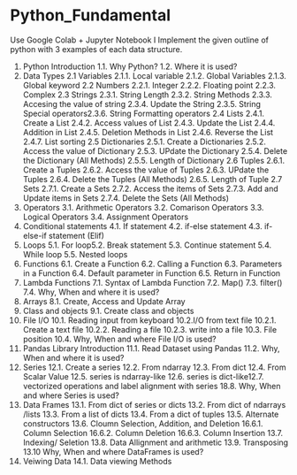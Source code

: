# Python_Fundamental
Use Google Colab + Jupyter Notebook
I Implement the given outline of python with 3 examples of each data structure.
1. Python Introduction
1.1. Why Python?
1.2. Where it is used?
2. Data Types
2.1 Variables
2.1.1. Local variable
2.1.2. Global Variables
2.1.3. Global keyword
2.2 Numbers
2.2.1. Integer
2.2.2. Floating point
2.2.3. Complex
2.3 Strings
2.3.1. String Length
2.3.2. String Methods
2.3.3. Accesing the value of string
2.3.4. Update the String
2.3.5. String Special operators2.3.6. String Formatting operators
2.4 Lists
2.4.1. Create a List
2.4.2. Access values of List
2.4.3. Update the List
2.4.4. Addition in List
2.4.5. Deletion Methods in List
2.4.6. Reverse the List
2.4.7. List sorting
2.5 Dictionaries
2.5.1. Create a Dictionaries
2.5.2. Access the value of Dictionary
2.5.3. UPdate the Dictionary
2.5.4. Delete the Dictionary (All Methods)
2.5.5. Length of Dictionary
2.6 Tuples
2.6.1. Create a Tuples
2.6.2. Access the value of Tuples
2.6.3. UPdate the Tuples
2.6.4. Delete the Tuples (All Methods)
2.6.5. Length of Tuple
2.7 Sets
2.7.1. Create a Sets
2.7.2. Access the items of Sets
2.7.3. Add and Update items in Sets
2.7.4. Delete the Sets (All Methods)
3. Operators
3.1. Arithmetic Operators
3.2. Comarison Operators
3.3. Logical Operators
3.4. Assignment Operators
4. Conditional statements
4.1. If statement
4.2. if-else statement
4.3. if-else-if statement (Elif)
5. Loops
5.1. For loop5.2. Break statement
5.3. Continue statement
5.4. While loop
5.5. Nested loops
6. Functions
6.1. Create a Function
6.2. Calling a Function
6.3. Parameters in a Function
6.4. Default parameter in Function
6.5. Return in Function
7. Lambda Functions
7.1. Syntax of Lambda Function
7.2. Map()
7.3. filter()
7.4. Why, When and where it is used?
8. Arrays
8.1. Create, Access and Update Array
9. Class and objects
9.1. Create class and objects
10. File I/O
10.1. Reading input from keyboard
10.2.I/O from text file
10.2.1. Create a text file
10.2.2. Reading a file
10.2.3. write into a file
10.3. File position
10.4. Why, When and where File I/O is used?
11. Pandas Library Introduction
11.1. Read Dataset using Pandas
11.2. Why, When and where it is used?
12. Series
12.1. Create a series
12.2. From ndarray
12.3. From dict
12.4. From Scalar Value
12.5. series is ndarray-like
12.6. series is dict-like12.7. vectorized operations and label alignment with series
18.8. Why, When and where Series is used?
13. Data Frames
13.1. From dict of series or dicts
13.2. From dict of ndarrays /lists
13.3. From a list of dicts
13.4. From a dict of tuples
13.5. Alternate constructors
13.6. Cloumn Selection, Addition, and Deletion
16.6.1. Column Selection
16.6.2. Column Deletion
16.6.3. Column Insertion
13.7. Indexing/ Seletion
13.8. Data Allignment and arithmetic
13.9. Transposing
13.10 Why, When and where DataFrames is used?
14. Veiwing Data
14.1. Data viewing Methods
